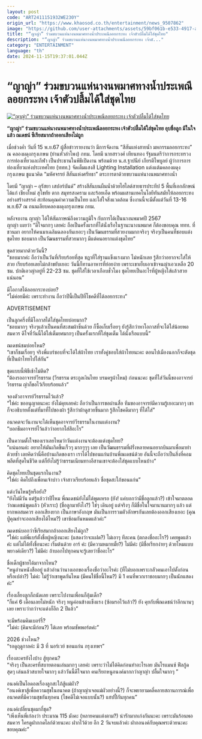 ```yaml
---
layout: post
code: "ART2411151932WE230Y"
origin_url: "https://www.khaosod.co.th/entertainment/news_9507862"
image: "https://github.com/user-attachments/assets/59bf061b-e533-4917-aec6-281a881f7f36"
title: "“ญาญ่า” ร่วมขบวนแห่นางนพมาศทางน้ำประเพณีลอยกระทง เจ้าตัวปลื้มได้ใส่ชุดไทย"
description: "“ญาญ่า” ร่วมขบวนแห่นางนพมาศทางน้ำประเพณีลอยกระทง เจ้าตั..."
category: "ENTERTAINMENT"
language: "th"
date: 2024-11-15T19:37:01.044Z
---
```


# “ญาญ่า” ร่วมขบวนแห่นางนพมาศทางน้ำประเพณีลอยกระทง เจ้าตัวปลื้มได้ใส่ชุดไทย

[![“ญาญ่า” ร่วมขบวนแห่นางนพมาศทางน้ำประเพณีลอยกระทง เจ้าตัวปลื้มได้ใส่ชุดไทย](https://www.khaosod.co.th/wpapp/uploads/2024/11/yayayaya.jpg "“ญาญ่า” ร่วมขบวนแห่นางนพมาศทางน้ำประเพณีลอยกระทง เจ้าตัวปลื้มได้ใส่ชุดไทย")](https://www.khaosod.co.th/wpapp/uploads/2024/11/yayayaya.jpg)

**“ญาญ่า” ร่วมขบวนแห่นางนพมาศทางน้ำประเพณีลอยกระทง เจ้าตัวปลื้มได้ใส่ชุดไทย อุบชื่อลูก มีในใจแล้ว ณเดชน์ ซีเรียสมากถ้าออกเสียงไม่ถูก**

เมื่อช่วงค่ำ วันที่ 15 พ.ย.67 ผู้สื่อข่าวรายงานว่า มีการจัดงาน “สีสันแห่งสายน้ำ มหกรรมลอยกระทง” ณ คลองผดุงกรุงเกษม (ย่านหัวลำโพง) กทม. โดยมี นายสรวงศ์ เทียนทอง รัฐมนตรีว่าการกระทรวงการท่องเที่ยวและกีฬา เป็นประธานในพิธีเปิดงาน พร้อมด้วย น.ส.ฐาปนีย์ เกียรติไพบูลย์ ผู้ว่าการการท่องเที่ยวแห่งประเทศไทย (ททท.) จัดเต็มแสงสี Lighting Installation แต่งแต้มคลองผดุงกรุงเกษม ชูแนวคิด “มหัศจรรย์ สีสันแห่งศรัทธา” ตระการตาด้วยขบวนแห่นางนพมาศทางน้ำ

โดยมี “ญาญ่า – อุรัสยา เสปอร์บันด์” สร้างสีสันบนผืนน้ำด้วยไฮไลต์สายธารประทีป 5 พื้นที่เอกลักษณ์ ได้แก่ เชียงใหม่ สุโขทัย ตาก สมุทรสงคราม และร้อยเอ็ด พร้อมผสานเทคโนโลยีทันสมัยให้ลอยกระทงอย่างสร้างสรรค์ สะท้อนคุณค่าความเป็นไทย และใส่ใจสิ่งแวดล้อม ซึ่งงานนี้จะมีตั้งแต่วันที่ 13-16 พ.ย.67 ณ ถนนเลียบคลองผดุงกรุงเกษม กทม.

หลังจบงาน ญาญ่า ได้ให้สัมภาษณ์ถึงความภูมิใจ กับการได้เป็นนางนพมาศปี 2567  
ญาญ่า เผยว่า “ดีใจมากๆ เลยค่ะ ถือเป็นครั้งแรกที่ได้นั่งเรือในฐานะนางนพมาศ ก็ต้องขอบคุณ ททท. ที่ชวนมา อยากให้คนมาเฉลิมฉลองกันเยอะๆ เป็นวัฒนธรรมที่สวยงามมากจริงๆ จริงๆเป็นคนที่ชอบแต่งชุดไทย ชอบมาก เป็นวัฒนธรรมที่สวยมากๆ มีแต่คนอยากแต่งชุดไทย“

ชุดสวยมากด้วยวันนี้?  
“ชอบมากค่ะ ถือว่าเป็นวันที่เรียบร้อยที่สุด ชฎาที่ใส่ฐานแข็งแรงมาก ไม่หนักเลย รู้สึกว่าอยากจะใส่ให้สวย เรียบร้อยเลยไม่กล้าขยับเยอะ วันนี้ก็ทานอาหารที่ย่อยง่าย เพราะเขาเย็บเอาเข้าจนญ่าเอวเหลือ 20 ซม. ปกติเอวญ่าอยู่ที่ 22-23 ซม. ชุดที่ใส่ใช้เวลาเกือบชั่วโมง ชุดไทยเป็นอะไรที่ผู้หญิงใส่แล้วสวยแน่นอน”

มีโอกาสได้ลอยกระทงบ่อย?  
“ไม่ค่อยมีค่ะ เพราะทำงาน ถือว่าปีนี้เป็นปีที่โชคดีที่ได้ลอยกระทง”

ADVERTISEMENT

เป็นลูกครึ่งที่มีโอกาสได้ใส่ชุดไทยบ่อยมาก?  
“ชอบมากๆ จริงๆแล้วเป็นคนที่สะสมผ้าซิ่นด้วย ก็ซื้อเก็บเรื่อยๆ ยังรู้สึกว่าหาโอกาสที่จะได้ใส่น้อยพอสมควร ดีใจที่วันนี้ได้ใส่เต็มยศมากๆ เป็นครั้งแรกที่ใส่ชุดเต็ม ได้นั่งเรือแบบนี้”

ณเดชน์ชมบ่อยไหม?  
“เขาก็ชมเรื่อยๆ จริงพี่แบร์ชอบที่จะได้ใส่ผ้าไทย เราทั้งคู่ชอบใส่ผ้าไทยนะคะ ตอนไปเมืองนอกก็จะตัดชุดที่เป็นผ้าไทยไปใส่กัน”

ชุดแบบนี้พิธีเช้าไม่ติด?  
“ต้องรออาจารย์วีรธรรม (วีรธรรม ตระกูลเงินไทย บรมครูผ้าไหม) ก่อนนะคะ ชุดที่ใส่วันนี้ของอาจารย์วีรธรรม ญ่าก็ขอไว้เรียบร้อยแล้ว“

จองตัวอาจารย์วีรธรรมไว้แล้ว?  
“ใช่ค่ะ ขออนุญาตนะคะ ยังไม่คุยเลยค่ะ ถือว่าเป็นการขอผ่านสื่อ ทีมของอาจารย์มีความรู้เยอะมากๆ เขาก็จะอธิบายตั้งแต่ที่มาที่ไปของผ้า รู้สึกว่าผ้าดูสวยขึ้นมาก รู้สึกโชคดีมากๆ ที่ได้ใส่”

อนาคตจะวันงานจะได้เห็นชุดอาจารย์วีรธรรมในงานแต่งงาน?  
“บอกธีมอาจารย์ไว้แล้วว่าอยากใส่สีอะไร”

เป็นความตั้งใจของเราเลยไหมว่าวันแต่งงานจะต้องแต่งชุดไทย?  
”แน่นอนค่ะ อยากให้มันเกิดขึ้นเร็วๆ มากๆๆๆ เลย เป็นวัฒนธรรมที่ฝรั่งหลายคนอยากบินมาเพื่อมาทำด้วยซ้ำ เลยคิดว่านี่คือบ้านเกิดของเรา เราได้ไปขอนแก่นบ้านพี่ณเดชน์ด้วย อันนี้จะถือว่าเป็นสิ่งที่คอมพลีตที่สุดในชีวิต แต่ก็ยังไม่รู้ว่าธรรมเนียมทางอีสานเขาจะต้องใส่ชุดแบบไหนบ้าง“

คิดชุดไทยเป็นชุดแรกในงาน?  
“ใช่ค่ะ คิดไปถึงเพื่อนเจ้าบ่าว เจ้าสาวเรียบร้อยแล้ว ชื่อชุดสะใภ้ขอนแก่น”

แต่งวันไหนรู้หรือยัง?  
“ยังไม่มีวัน แต่รู้แล้วว่าปีไหม พี่ณเดชน์ยังไม่ได้พูดเหรอ (ยัง! แค่บอกว่ามีชื่อลูกแล้ว?) เข้าใจมาตลอดว่าณเดชน์พูดแล้ว (หัวเราะ) (ชื่อลูกมายังไง?) ใช่ๆ เดินอยู่ แต่จริงๆ ก็มีชื่อในใจมานานมากๆ แล้ว แต่ยากพอสมควร ออกเสียงยาก เป็นภาษาอังกฤษ มันเป็นการรวมตัวอักษรกันเลยต้องออกเสียงเยอะ (คุณปู่คุณย่าจะออกเสียงได้ไหม?) เขาซ้อมกันหมดแล้วค่ะ“

ณเดชน์บอกว่าซีเรียสมากถ้าออกเสียงไม่ถูก?  
”ใช่ค่ะ แต่พี่แบร์ตั้งชื่อผู้หญิงนะคะ (แสดงว่าจะแฝด?) ไม่เอาๆ ทีละคน (ตกลงชื่ออะไร?) เคยพูดแล้วค่ะ แต่ไม่ได้ทั้งชื่อนะคะ เริ่มต้นด้วย อาร์ ค่ะ (มีความหมายมั้ย?) ไม่มีค่ะ (มีชื่อเรียกง่ายๆ ด้วยไหมแบบพยางค์เดียว?) ไม่มีค่ะ ถ้าบอกไปทุกคนจะรู้เลยว่าชื่ออะไร“

ชื่อเด็กผู้ชายได้มาจากไหน?  
“หนูอ่านหนังสืออยู่ แล้วอ่านว่านางเอกของเรื่องชื่อว่าอะไรค่ะ (ที่ไม่บอกเพราะกลัวคนเอาไปตั้งก่อนหรือเปล่า?) ไม่ค่ะ ไม่รูัว่าเขาพูดกันไหม (มีคนใช้ชื่อนี้ไหม?) มี 1 คนที่พวกเราชอบมากๆ เป็นนักแสดงค่ะ”

เรื่องเลี้ยงลูกก็ถนัดเลย เพราะไปงานเพื่อนก็อุ้มเด็ก?  
“ก็แค่ 6 เดือนเลยไม่หนัก จริงๆ หนูค่อนข้างแข็งแรง (ซ้อมรอไว้แล้ว?) ยัง คุยกับพี่ณเดชน์ว่าอีกนานๆ เลย เพราะว่ากว่าจะแต่งก็อีก 2 ปีแล้ว”

จะมีพร้อมคิมเบอร์รี่?  
“ไม่ค่ะ (คิมจะมีก่อน?) ได้เลย พร้อมซัพพอร์ตค่ะ”

2026 ช่วงไหน?  
“รอดูฤดูกาลค่ะ มี 3 ที่ นอร์เวย์ ขอนแก่น กรุงเทพฯ”

เรื่องละครยังไงบ้าง สู้ทุกคน?  
“จริงๆ เป็นละครที่สบายตอนเล่นมากๆ เลยค่ะ เพราะว่าไม่ได้คิดก่อนทำอะไรเลย มันโรแมนซ์ ฟีลกู้ดสุดๆ เล่นแล้วสบายใจมากๆ แล้ววันนี้ดีใจมาก คนเรียกหนูอนงค์มากกว่าญาญ่า ปลื้มใจมากๆ ”

อนงค์เป็นไอดอลเรื่องลูกสะใภ้สู้แม่ผัว?  
“อนงค์เขาสู้เพื่อความสุขในอนาคต (ถ้าญาญ่าเจอแม่ผัวอย่างนี้?) ก็จะพยายามคลี่คลายสถานการณ์เพื่ออนาคตที่มีความสุขกันทุกคน (โชคดีไม่เจอแบบนั้น?) แฮปปี้กันทุกคน”

อนงค์เปลี่ยนชุดมากี่ชุด?  
“เพิ่งเห็นพี่เก๋ลงว่า ประมาณ 115 มังคะ (หลายคนแต่งตาม?) น่ารักมากเก่งกันนะคะ เพราะมันร้อนพอสมควร ใครดูฝากกดไลก์ด้วยนะคะ ฝากไว้ด้วย อีก 2 วันจบแล้วค่ะ ฝากอนงค์กับคุณพระด้วยนะคะ ขอบคุณค่ะ”

